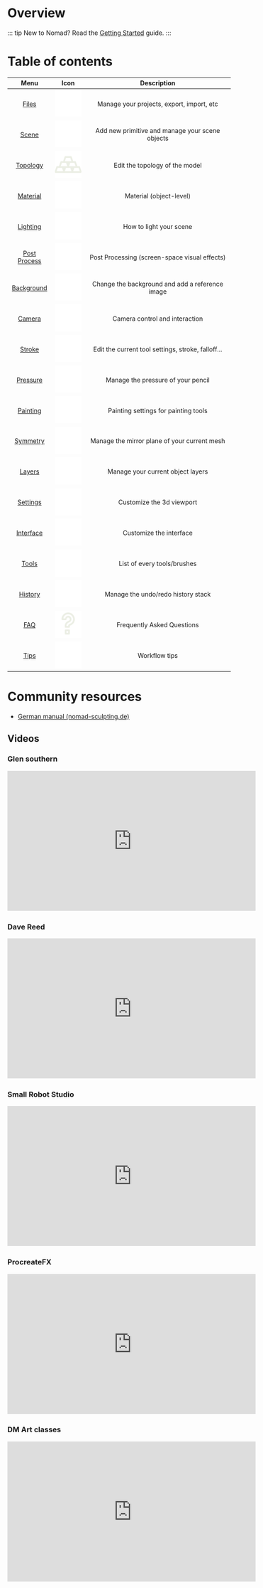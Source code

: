 # Overview

<!-- [[toc]] -->

<!-- 
::: tip
This is a tip
:::

::: warning
This is a warning
:::

::: danger Error
This is a dangerous warning
:::

::: details
This is a details block, which does not work in IE / Edge
:::
-->

::: tip New to Nomad?
Read the [Getting Started](gettingstarted.md) guide.
:::


# Table of contents

| Menu                           | Icon                               | Description  |
| :---:                          | :---:                              | :---:        |
| [Files](files.md)              | ![](./icons/open.png#icon)         | Manage your projects, export, import, etc |
| [Scene](scene.md)              | ![](./icons/scene.png#icon)        | Add new primitive and manage your scene objects |
| [Topology](topology.md)        | ![](./icons/multires.png#icon)     | Edit the topology of the model |
| [Material](material.md)        | ![](./icons/material.png#icon)     | Material (object-level) |
| [Lighting](lighting.md)        | ![](./icons/sun.png#icon)          | How to light your scene |
| [Post Process](postprocess.md) | ![](./icons/post_process.png#icon) | Post Processing (screen-space visual effects) |
| [Background](background.md)    | ![](./icons/image.png#icon)        | Change the background and add a reference image |
| [Camera](camera.md)            | ![](./icons/camera.png#icon)       | Camera control and interaction |
| [Stroke](stroke.md)            | ![](./icons/pencil.png#icon)       | Edit the current tool settings, stroke, falloff... |
| [Pressure](pressure.md)        | ![](./icons/pressure.png#icon)     | Manage the pressure of your pencil |
| [Painting](painting.md)	     | ![](./icons/paint.png#icon)        | Painting settings for painting tools |
| [Symmetry](symmetry.md)        | ![](./icons/symmetry.png#icon)     | Manage the mirror plane of your current mesh |
| [Layers](layers.md)            | ![](./icons/layers.png#icon)       | Manage your current object layers |
| [Settings](settings.md)        | ![](./icons/cog.png#icon)          | Customize the 3d viewport |
| [Interface](interface.md)      | ![](./icons/interface.png#icon)    | Customize the interface |
| [Tools](tools.md)              | ![](./icons/tools.png#icon)        | List of every tools/brushes |
| [History](history.md)          | ![](./icons/history.png#icon)      | Manage the undo/redo history stack |
| [FAQ](faq.md)                  | ![](./icons/faq.png#icon)          | Frequently Asked Questions |
| [Tips](tips.md)                  | ![](./icons/manual.png#icon)     | Workflow tips |

# Community resources

- [German manual (nomad-sculpting.de)](https://nomad-sculpting.de/nomad-sculpt/handbuch/)

## Videos

### Glen southern
<div class="video-responsive">
<iframe width="560" height="315" src="https://www.youtube.com/embed/0Mj_yietOKI?si=-XhtDM-oZcMRAfnJ" title="YouTube video player" frameborder="0" allow="accelerometer; autoplay; clipboard-write; encrypted-media; gyroscope; picture-in-picture; web-share" allowfullscreen></iframe>
</div>

### Dave Reed
<div class="video-responsive">
<iframe width="560" height="315" src="https://www.youtube.com/embed/Jm18bkWsAW0?si=Hnt3tdsRf_doFdZq" title="YouTube video player" frameborder="0" allow="accelerometer; autoplay; clipboard-write; encrypted-media; gyroscope; picture-in-picture; web-share" allowfullscreen></iframe>
</div>

###  Small Robot Studio
<div class="video-responsive">
<iframe width="560" height="315" src="https://www.youtube.com/embed/vw3qpp81rF0?si=xs0Thy6kEGvHVi3q" title="YouTube video player" frameborder="0" allow="accelerometer; autoplay; clipboard-write; encrypted-media; gyroscope; picture-in-picture; web-share" allowfullscreen></iframe>
</div>

### ProcreateFX
<div class="video-responsive">
<iframe width="560" height="315" src="https://www.youtube.com/embed/BPw16T6Ayck?si=q2WlYGp63OpukkuU" title="YouTube video player" frameborder="0" allow="accelerometer; autoplay; clipboard-write; encrypted-media; gyroscope; picture-in-picture; web-share" allowfullscreen></iframe>
</div>

### DM Art classes
<div class="video-responsive">
<iframe width="560" height="315" src="https://www.youtube.com/embed/5VO0ZqyopGo?si=rtOLMvjwjCfPsdb4" title="YouTube video player" frameborder="0" allow="accelerometer; autoplay; clipboard-write; encrypted-media; gyroscope; picture-in-picture; web-share" allowfullscreen></iframe>
</div>
